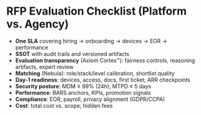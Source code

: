 # RFP Evaluation Checklist (Platform vs. Agency)

- **One SLA** covering hiring → onboarding → devices → EOR → performance  
- **SSOT** with audit trails and versioned artifacts  
- **Evaluation transparency** (Axiom Cortex™): fairness controls, reasoning artifacts, expert review  
- **Matching** (Nebula): role/stack/level calibration, shortlist quality  
- **Day-1 readiness**: devices, access, docs, first ticket; ARR checkpoints  
- **Security posture**: MDM ≥ 99% (24h); MTPD ≤ 5 days  
- **Performance**: BARS anchors, KPIs, promotion signals  
- **Compliance**: EOR, payroll, privacy alignment (GDPR/CCPA)  
- **Cost**: total cost vs. scope; hidden fees
